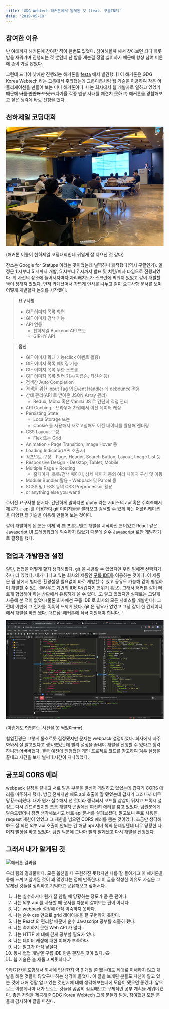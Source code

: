 ```yaml
---
title: 'GDG Webtech 해커톤에서 알게된 것 (feat. 구름IDE)'
date: '2019-05-18'
---
```


## 참여한 이유

난 여태까지 해커톤에 참여한 적이 한번도 없었다. 참여해볼까 해서 찾아보면 죄다 하룻밤을 새워가며 진행되는 것 뿐인데 난 밤을 새는걸 정말 싫어하기 때문에 항상 참여 버튼에 손이 가질 않았다.

그런데 드디어 낮에만 진행되는 해커톤을 [festa](https://festa.io/events/286) 에서 발견했다! 이 해커톤은 GDG Korea Webtech 라는 그룹에서 주최했는데 그룹이름처럼 웹 기술을 이용하여 작은 어플리케이션을 만들어 보는 미니 해커톤이다. 나는 회사에서 웹 개발자로 일하고 있었기 때문에 ~~나름 만만해 보였고~~(다가올 각종 멘붕 사태를 예견치 못하고) 해커톤을 경험해보고 싶은 생각에 바로 신청을 했다.

## 천하제일 코딩대회

![천하제일 코딩대회](./gdgwebtech.jpg)

(해커톤 이름이 천하제일 코딩대회인데 귀엽게 잘 지으신 것 같다)

장소는 Google for Statups 이라는 곳이었는데 널찍하니 쾌적했다(역시 구글인가). 일정은 1 시부터 5 시까지 개발, 5 시부터 7 시까지 발표 및 치킨/피자 타임으로 진행되었다. 위 사진의 장소에 들어서자마자 자리배치도가 스크린에 띄워져 있었고 같이 개발할 짝이 정해져 있었다. 먼저 와계셨어서 가볍게 인사를 나누고 같이 요구사항 문서를 보며 어떻게 개발할지 논의를 시작했다.

> **요구사항**
>
> - GIF 이미지 목록 화면
> - GIF 이미지 검색 기능
> - API 연동
>   - 천하제일 Backend API 또는
>   - GIPHY API

> **옵션**
>
> - GIF 이미지 확대 기능(click 이벤트 활용)
> - GIF 이미지 목록 페이징 기능
> - GIF 이미지 목록 무한 스크롤
> - GIF 이미지 목록 필터 기능(이름순, 최신순 등)
> - 검색창 Auto Completion
> - 검색을 위한 Input Tag 의 Event Handler 에 debounce 적용
> - 상태 관리(API 로 받아온 JSON Array 관리)
>   - Redux, Mobx 혹은 Vanilla JS 로 간단히 직접 관리
> - API Caching - 브라우저 차원에서 이전 데이터 캐싱
> - Persisting State
>   - LocalStorage 또는
>   - Cookie 를 사용해서 새로고침해도 이전 데이터를 활용해 렌더링
> - CSS Layout 구성
>   - Flex 또는 Grid
> - Animation - Page Transition, Image Hover 등
> - Loading Indicator(API 호출시)
> - 컴포넌트 구성 - Page, Header, Search Button, Layout, Image List 등
> - Responsive Design - Desktop, Tablet, Mobile
> - Multiple Page + Routing
>   - 홈페이지, 목록/검색 페이지, 상세 페이지 등의 여러 페이지 구성 및 이동
> - Module Bundler 활용 - Webpack 및 Parcel 등
> - SCSS 및 LESS 등의 CSS Preprocessor 활용
> - or anything else you want!

주어진 요구사항 문서다. 간단하게 말하자면 giphy 라는 서비스의 api 혹은 주최측에서 제공하는 api 를 이용하여 gif 이미지들을 불러오고 검색할 수 있게 하는 어플리케이션을 다양한 웹 기술을 이용해 만들어 보는 것이다.

같이 개발하게 된 분은 이제 막 웹 프론트엔드 개발을 시작하신 분이었고 React 같은 Javascript UI 프레임워크에 익숙하지 않았기 때문에 순수 Javascript 로만 개발하기로 결정을 했다.

## 협업과 개발환경 설정

일단, 협업을 어떻게 할지 생각해봤다. git 을 사용할 수 있었지만 우리 팀에겐 선택지가 하나 더 있었다. 내가 다니고 있는 회사의 제품인 [구름 IDE](https://ide.goorm.io)를 이용하는 것이다. 이 제품은 웹 상에서 별다른 환경설정 필요없이 바로 개발할 수 있고 공유도 가능해 같이 협업하며 개발할 수 있는 클라우드 기반의 IDE 다(갑자기 분위기 홍보). 그래서 해커톤 같이 빠르게 협업해야 하는 상황에서 유용하게 쓸 수 있다...고 알고 있었지만 실제로는 그렇게 사용해 본 적이 없었다(물론 회사에선 구름 IDE 로 회사의 모든 서비스를 개발한다). 그런데 이번에 그 진가를 톡톡히 느끼게 됐다. git 은 필요가 없었고 그냥 같이 한 컨테이너에서 개발을 하면 됐다. 대표님! 해커톤에 적극 지원해야 합니다..!

![구름IDE](./goormide.png)

(아쉽게도 협업하는 사진을 못 찍었다ㅠㅠ)

협업환경은 그렇게 물흐르듯 결정됐지만 문제는 webpack 설정이었다. 회사에서 자주 봐와서 잘 알고있다고 생각했었는데 빨리 설정을 끝내야 개발을 진행할 수 있다고 생각하니까 어버버했다. 결국 예전에 진행했던 개인 프로젝트 코드를 참고하여 겨우 설정을 끝내고 시간을 보니 벌써 1 시간이 지나있었다.

## 공포의 CORS 에러

webpack 설정을 끝내고 서로 맡은 부분을 열심히 개발하고 있었는데 갑자기 CORS 에러를 마주하게 됐다. 방금 전까지만 해도 api 호출이 잘 됐었는데 갑자기 그러니까 너무 당황스러웠다. 내가 뭔가 실수해서 낸 것이라 생각되서 코드를 샅샅이 뒤지고 프록시 설정도 다시 건드려봤지만 크롬 개발자 콘솔에선 여전히 에러를 뿜고 있었다. 팀원분에게 말씀드렸더니 잠깐 생각해보시고 바로 api 문서를 살펴보셨다. 알고보니 무료 사용은 request 제한이 있었고 그 제한을 넘으면 CORS 에러를 뿜는 것이었다. 조금만 생각해봐도 잘 되던 외부 api 호출이 안되는 건 해당 api 서버 쪽의 문제일텐데 너무 당황한 나머지 뻘짓을 하고 있었다. 팀원 덕분에 그나마 빨리 알게됐고 다시 개발을 진행했다.

## 그래서 내가 알게된 것

![해커톤 결과물](./result.png)

우리 팀의 결과물이다. 모든 옵션을 다 구현하진 못했지만 나름 잘 돌아가고 이 해커톤을 통해 느끼고 알게된 것이 꽤 많았다는 점에 만족한다. 이 글을 작성한 이유도 사실은 그 알게된 것들을 정리하고 기억하고 공유해보고 싶어서다.

1. 나는 실수하거나 뭔가 잘 안될 때 당황하는 정도가 좀 큰 편이다.
2. 나는 외부 api 를 사용할 때 문서를 차분히 살펴보는 편이 아니다.
3. 나는 webpack 설정에 아직 익숙하지 못하다.
4. 나는 순수 css 만으로 grid 레이아웃을 잘 구현하지 못한다.
5. 나는 React 의 편리함 때문에 순수 Javascript 공부를 소홀히 했다.
6. 나는 숙지하지 못한 Web API 가 많다.
7. 나는 HTTP 에 대해 깊게 공부할 필요가 있다.
8. 나는 데이터 캐싱에 대한 이해가 부족하다.
9. 나는 발표가 아직 낯설다.
10. 동시 협업 개발엔 구름 IDE 만큼 괜찮은 것이 없다. 😆
11. 웹 기술은 늘 새롭고 짜릿하다..?

인턴기간을 포함해서 회사에 입사한지 약 9 개월 쯤 됐는데도 제대로 이해하지 않고 개발을 해온 것들이 많았구나 하는 생각이 들었다. 이 글을 보게된 분들도 자신이 알고 있는 것에 대해 정말 알고 있는 것인지에 대해 생각해보는데에 도움이 됐으면 좋겠다. 앞으로도 이렇게나마 내가 모르는 것들을 꼼꼼히 점검해보고 구체적인 공부 계획을 세워야겠다. 좋은 경험을 제공해준 GDG Korea Webtech 그룹 분들과 팀원, 참여했던 모든 분들께 감사하며 글을 마친다.
